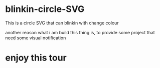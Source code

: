 # blinkin-circle-SVG
This is a circle SVG that can blinkin with change colour

another reason what i am build this thing is, to provide some project that need some visual notification

# enjoy this tour
